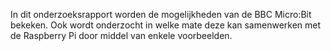 In dit onderzoeksrapport worden de mogelijkheden van de BBC Micro:Bit bekeken. Ook wordt onderzocht in welke mate deze kan samenwerken met de Raspberry Pi door middel van enkele voorbeelden.